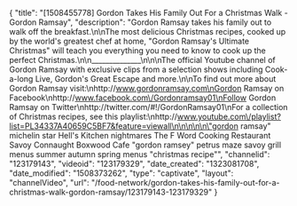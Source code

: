 {
    "title": "[1508455778] Gordon Takes His Family Out For a Christmas Walk - Gordon Ramsay",
    "description": "Gordon Ramsay takes his family out to walk off the breakfast.\n\nThe most delicious Christmas recipes, cooked up by the world's greatest chef at home, \"Gordon Ramsay's Ultimate Christmas\" will teach you everything you need to know to cook up the perfect Christmas.\n\n______________\n\n\nThe official Youtube channel of Gordon Ramsay with exclusive clips from a selection shows including Cook-a-long Live, Gordon's Great Escape and more.\n\nTo find out more about Gordon Ramsay visit:\nhttp:\/\/www.gordonramsay.com\nGordon Ramsay on Facebook\nhttp:\/\/www.facebook.com\/Gordonramsay01\nFollow Gordon Ramsay on Twitter\nhttp:\/\/twitter.com\/#!\/GordonRamsay01\nFor a collection of Christmas recipes, see this playlist:\nhttp:\/\/www.youtube.com\/playlist?list=PL34337A40659C5BF7&feature=viewall\n\n\n\n\n\"gordon ramsay\" michelin star Hell's Kitchen nightmares The F Word Cooking Restaurant Savoy Connaught Boxwood Cafe \"gordon ramsey\" petrus maze savoy grill menus summer autumn spring menus \"christmas recipe\"",
    "channelid": "123179143",
    "videoid": "123179329",
    "date_created": "1323081708",
    "date_modified": "1508373262",
    "type": "captivate",
    "layout": "channelVideo",
    "url": "\/food-network\/gordon-takes-his-family-out-for-a-christmas-walk-gordon-ramsay\/123179143-123179329"
}